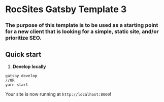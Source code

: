 # RocSites Gatsby Template 3
### The purpose of this template is to be used as a starting point for a new client that is looking for a simple, static site, and/or prioritize SEO.

## Quick start

1.  **Develop locally**

```shell
gatsby develop 
//OR
yarn start
```
Your site is now running at `http://localhost:8000`!


    



